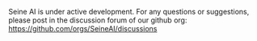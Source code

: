 Seine AI is under active development. For any questions or suggestions, please post in the discussion forum of our github org: https://github.com/orgs/SeineAI/discussions
